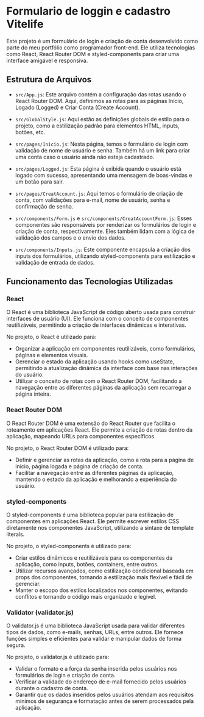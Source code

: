 # Formulario de loggin e cadastro Vitelife

Este projeto é um formulário de login e criação de conta desenvolvido como parte do meu portfólio como programador front-end. Ele utiliza tecnologias como React, React Router DOM e styled-components para criar uma interface amigável e responsiva.

## Estrutura de Arquivos

- `src/App.js`: Este arquivo contém a configuração das rotas usando o React Router DOM. Aqui, definimos as rotas para as páginas Início, Logado (Logged) e Criar Conta (Create Account).

- `src/GlobalStyle.js`: Aqui estão as definições globais de estilo para o projeto, como a estilização padrão para elementos HTML, inputs, botões, etc.

- `src/pages/Inicio.js`: Nesta página, temos o formulário de login com validação de nome de usuário e senha. Também há um link para criar uma conta caso o usuário ainda não esteja cadastrado.

- `src/pages/Logged.js`: Esta página é exibida quando o usuário está logado com sucesso, apresentando uma mensagem de boas-vindas e um botão para sair.

- `src/pages/CreatAccount.js`: Aqui temos o formulário de criação de conta, com validações para e-mail, nome de usuário, senha e confirmação de senha.

- `src/components/Form.js` e `src/components/CreatAccountForm.js`: Esses componentes são responsáveis por renderizar os formulários de login e criação de conta, respectivamente. Eles também lidam com a lógica de validação dos campos e o envio dos dados.

- `src/components/Inputs.js`: Este componente encapsula a criação dos inputs dos formulários, utilizando styled-components para estilização e validação de entrada de dados.

## Funcionamento das Tecnologias Utilizadas

### React

O React é uma biblioteca JavaScript de código aberto usada para construir interfaces de usuário (UI). Ele funciona com o conceito de componentes reutilizáveis, permitindo a criação de interfaces dinâmicas e interativas.

No projeto, o React é utilizado para:

- Organizar a aplicação em componentes reutilizáveis, como formulários, páginas e elementos visuais.
- Gerenciar o estado da aplicação usando hooks como useState, permitindo a atualização dinâmica da interface com base nas interações do usuário.
- Utilizar o conceito de rotas com o React Router DOM, facilitando a navegação entre as diferentes páginas da aplicação sem recarregar a página inteira.

### React Router DOM

O React Router DOM é uma extensão do React Router que facilita o roteamento em aplicações React. Ele permite a criação de rotas dentro da aplicação, mapeando URLs para componentes específicos.

No projeto, o React Router DOM é utilizado para:

- Definir e gerenciar as rotas da aplicação, como a rota para a página de início, página logada e página de criação de conta.
- Facilitar a navegação entre as diferentes páginas da aplicação, mantendo o estado da aplicação e melhorando a experiência do usuário.

### styled-components

O styled-components é uma biblioteca popular para estilização de componentes em aplicações React. Ele permite escrever estilos CSS diretamente nos componentes JavaScript, utilizando a sintaxe de template literals.

No projeto, o styled-components é utilizado para:

- Criar estilos dinâmicos e reutilizáveis para os componentes da aplicação, como inputs, botões, containers, entre outros.
- Utilizar recursos avançados, como estilização condicional baseada em props dos componentes, tornando a estilização mais flexível e fácil de gerenciar.
- Manter o escopo dos estilos localizados nos componentes, evitando conflitos e tornando o código mais organizado e legível.

### Validator (validator.js)

O validator.js é uma biblioteca JavaScript usada para validar diferentes tipos de dados, como e-mails, senhas, URLs, entre outros. Ele fornece funções simples e eficientes para validar e manipular dados de forma segura.

No projeto, o validator.js é utilizado para:

- Validar o formato e a força da senha inserida pelos usuários nos formulários de login e criação de conta.
- Verificar a validade do endereço de e-mail fornecido pelos usuários durante o cadastro de conta.
- Garantir que os dados inseridos pelos usuários atendam aos requisitos mínimos de segurança e formatação antes de serem processados pela aplicação.

